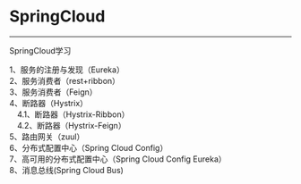 # SpringCloud
---------------
SpringCloud学习

1、服务的注册与发现（Eureka）<br>
2、服务消费者（rest+ribbon）<br>
3、服务消费者（Feign）<br>
4、断路器（Hystrix）<br>
&emsp;4.1、断路器（Hystrix-Ribbon）<br>
&emsp;4.2、断路器（Hystrix-Feign）<br>
5、路由网关（zuul）<br>
6、分布式配置中心（Spring Cloud Config）<br>
7、高可用的分布式配置中心（Spring Cloud Config Eureka）<br>
8、消息总线(Spring Cloud Bus)<br>
